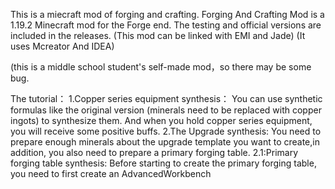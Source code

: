 This is a miecraft mod of forging and crafting.
Forging And Crafting Mod is a 1.19.2 Minecraft mod for the Forge end.
The testing and official versions are included in the releases.
(This mod can be linked with EMI and Jade)
(It uses Mcreator And IDEA)

(this is a middle school student's self-made mod，so there may be some bug.


The tutorial：
1.Copper series equipment synthesis：
You can use synthetic formulas like the original version (minerals need to be replaced with copper ingots) to synthesize them.
And when you hold copper series equipment, you will receive some positive buffs.
2.The Upgrade synthesis:
You need to prepare enough minerals about the upgrade template you want to create,in addition, you also need to prepare a primary forging table.
2.1:Primary forging table synthesis:
Before starting to create the primary forging table, you need to first create an AdvancedWorkbench
